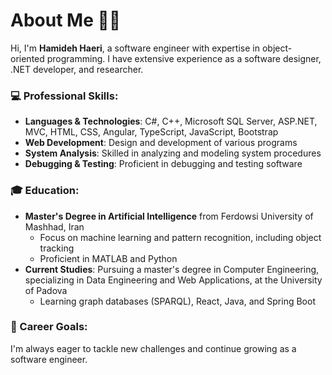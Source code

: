 # About Me 👩‍💻

Hi, I'm **Hamideh Haeri**, a software engineer with expertise in object-oriented programming. I have extensive experience as a software designer, .NET developer, and researcher.

### 💻 Professional Skills:
- **Languages & Technologies**: C#, C++, Microsoft SQL Server, ASP.NET, MVC, HTML, CSS, Angular, TypeScript, JavaScript, Bootstrap
- **Web Development**: Design and development of various programs
- **System Analysis**: Skilled in analyzing and modeling system procedures
- **Debugging & Testing**: Proficient in debugging and testing software

### 🎓 Education:
- **Master's Degree in Artificial Intelligence** from Ferdowsi University of Mashhad, Iran
  - Focus on machine learning and pattern recognition, including object tracking
  - Proficient in MATLAB and Python
- **Current Studies**: Pursuing a master's degree in Computer Engineering, specializing in Data Engineering and Web Applications, at the University of Padova
  - Learning graph databases (SPARQL), React, Java, and Spring Boot

### 🚀 Career Goals:
I'm always eager to tackle new challenges and continue growing as a software engineer.
